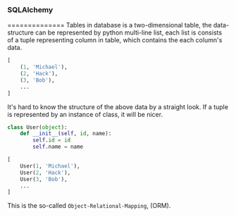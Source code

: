 ### SQLAlchemy
==============
Tables in database is a two-dimensional table, the data-structure can
be represented by python multi-line list, each list is consists of a
tuple representing column in table, which contains the each column's
data.
```python
[
    (1, 'Michael'),
    (2, 'Hack'),
    (3, 'Bob'),
    ...
]
```
It's hard to know the structure of the above data by a straight look.
If a tuple is represented by an instance of class, it will be nicer.

```python
class User(object):
    def __init__(self, id, name):
        self.id = id
        self.name = name

[
    User(1, 'Michael'),
    User(2, 'Hack'),
    User(3, 'Bob'),
    ...
]
```
This is the so-called `Object-Relational-Mapping`, (ORM).

